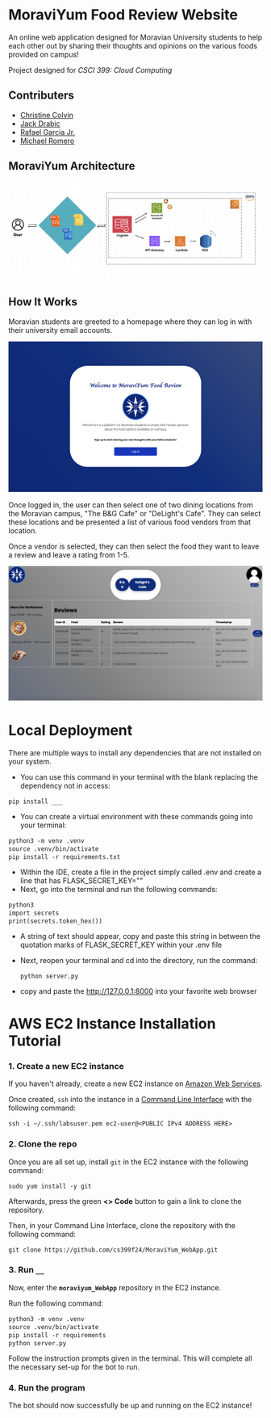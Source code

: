 # MoraviYum Food Review Website

An online web application designed for Moravian University students to help each other out by sharing their thoughts and opinions on the various foods provided on campus!

Project designed for *CSCI 399: Cloud Computing*

## Contributers
- [Christine Colvin](https://github.com/christinecolvin)
- [Jack Drabic](https://github.com/JackJack7890)
- [Rafael Garcia Jr.](https://github.com/RGJ-713)
- [Michael Romero](https://github.com/MichaelRomero1)

## MoraviYum Architecture
![architecture](updatedArchitecture.png)

## How It Works

Moravian students are greeted to a homepage where they can log in with their university email accounts.

![homepage](MoraviYum_home.png)

Once logged in, the user can then select one of two dining locations from the Moravian campus, "The B&G Cafe" or "DeLight's Cafe". They can select these locations and be presented a list of various food vendors from that location.

Once a vendor is selected, they can then select the food they want to leave a review and leave a rating from 1-5.

![reviewpage](MoraviYum_review.png)

# Local Deployment
There are multiple ways to install any dependencies that are not installed on your system.
- You can use this command in your terminal with the blank replacing the dependency not in access: 
```
pip install ___
```
- You can create a virtual environment with these commands going into your terminal:
```
python3 -m venv .venv
source .venv/bin/activate
pip install -r requirements.txt
```
- Within the IDE, create a file in the project simply called .env and create a line that has FLASK_SECRET_KEY=""
- Next, go into the terminal and run the following commands:
```
python3 
import secrets
print(secrets.token_hex())
```
- A string of text should appear, copy and paste this string in between the quotation marks of FLASK_SECRET_KEY within your .env file

- Next, reopen your terminal and cd into the directory, run the command:
  ```
  python server.py
  ```

- copy and paste the http://127.0.0.1:8000 into your favorite web browser 


# AWS EC2 Instance Installation Tutorial

### 1. Create a new EC2 instance
If you haven't already, create a new EC2 instance on [Amazon Web Services](https://aws.amazon.com/?nc2=h_lg).

Once created, `ssh` into the instance in a [Command Line Interface](https://en.wikipedia.org/wiki/Command-line_interface#:~:text=A%20command%2Dline%20interface%20\(CLI,interface%20available%20with%20punched%20cards.) with the following command:

```
ssh -i ~/.ssh/labsuser.pem ec2-user@<PUBLIC IPv4 ADDRESS HERE>
```

### 2. Clone the repo
Once you are all set up, install `git` in the EC2 instance with the following command:

```
sudo yum install -y git
```

Afterwards, press the green **<> Code** button to gain a link to clone the repository.

Then, in your Command Line Interface, clone the repository with the following command:

```
git clone https://github.com/cs399f24/MoraviYum_WebApp.git
```

### 3. Run `__`
Now, enter the **`moraviyum_WebApp`** repository in the EC2 instance.

Run the following command:

```
python3 -m venv .venv
source .venv/bin/activate
pip install -r requirements
python server.py
```

Follow the instruction prompts given in the terminal. This will complete all the necessary set-up for the bot to run.

### 4. Run the program
The bot should now successfully be up and running on the EC2 instance!

